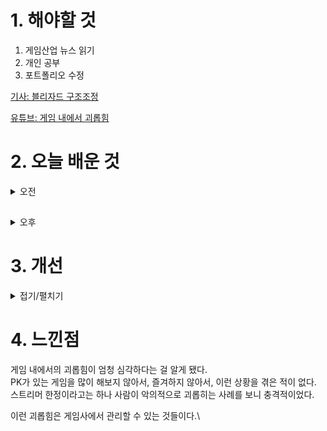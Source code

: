 
# 1. 해야할 것

1. 게임산업 뉴스 읽기 
2. 개인 공부  
3. 포트폴리오 수정

[기사: 블리자드 구조조정](https://www.gamemeca.com/view.php?gid=1745458)

[유튜브: 게임 내에서 괴롭힘](https://www.youtube.com/watch?v=wFqoHmaAyyY)

# 2. 오늘 배운 것

<details>
<summary>오전</summary>

## 포트폴리오 수정
1. 글씨 크기

![image](https://github.com/JM94Ent/TIL-WIL/assets/143363550/ac88d5eb-d163-4a5b-98ec-abb94b44fe31)
****
2. 포인트 추가

![image](https://github.com/JM94Ent/TIL-WIL/assets/143363550/fc3228cc-ce30-4393-98d0-a9eb990c3b6a)

</details>

##

<details>
<summary>오후</summary>


</details>




# 3. 개선


<details>
<summary>접기/펼치기</summary>


</details>



# 4. 느낀점
게임 내에서의 괴롭힘이 엄청 심각하다는 걸 알게 됐다.\
PK가 있는 게임을 많이 해보지 않아서, 즐겨하지 않아서, 이런 상황을 겪은 적이 없다.\
스트리머 한정이라고는 하나 사람이 악의적으로 괴롭히는 사례를 보니 충격적이었다.

이런 괴롭힘은 게임사에서 관리할 수 있는 것들이다.\


